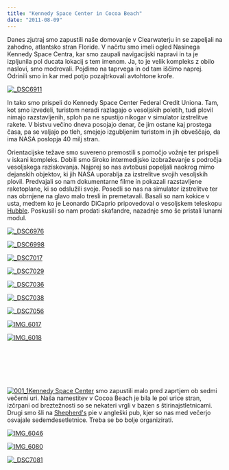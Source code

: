 ```yaml
---
title: "Kennedy Space Center in Cocoa Beach"
date: "2011-08-09"
---
```


Danes zjutraj smo zapustili naše domovanje v Clearwaterju in se zapeljali na zahodno, atlantsko stran Floride. V načrtu smo imeli ogled Nasinega Kennedy Space Centra, kar smo zaupali navigacijski napravi in ta je izpljunila pol ducata lokacij s tem imenom. Ja, to je velik kompleks z obilo naslovi, smo modrovali. Pojdimo na taprvega in od tam iščimo naprej. Odrinili smo in kar med potjo pozajtrkovali avtohtone krofe.

[![_DSC6911](/images/amerika/dsc6911.jpg "_DSC6911")](/images/amerika/dsc6911.jpg)

In tako smo prispeli do Kennedy Space Center Federal Credit Uniona. Tam, kot smo izvedeli, turistom neradi razlagajo o vesoljskih poletih, tudi plovil nimajo razstavljenih, sploh pa ne spustijo nikogar v simulator izstrelitve rakete. V bistvu večino dneva posojajo denar, če jim ostane kaj prostega časa, pa se valjajo po tleh, smejejo izgubljenim turistom in jih obveščajo, da ima NASA poslopja 40 milj stran.

Orientacijske težave smo suvereno premostili s pomočjo vožnje ter prispeli v iskani kompleks. Dobili smo široko intermedijsko izobraževanje s področja vesoljskega raziskovanja. Najprej so nas avtobusi popeljali naokrog mimo dejanskih objektov, ki jih NASA uporablja za izstrelitve svojih vesoljskih plovil. Predvajali so nam dokumentarne filme in pokazali razstavljene raketoplane, ki so odslužili svoje. Posedli so nas na simulator izstrelitve ter nas obrnjene na glavo malo tresli in premetavali. Basali so nam kokice v usta, medtem ko je Leonardo DiCaprio pripovedoval o vesoljskem teleskopu [Hubble](http://www.imdb.com/title/tt1433813/). Poskusili so nam prodati skafandre, nazadnje smo še pristali lunarni modul.

[![_DSC6976](/images/amerika/dsc6976.jpg "_DSC6976")](/images/amerika/dsc6976.jpg)

[![_DSC6998](/images/amerika/dsc6998.jpg "_DSC6998")](/images/amerika/dsc6998.jpg)

[![_DSC7017](/images/amerika/dsc7017.jpg "_DSC7017")](/images/amerika/dsc7017.jpg)

[![_DSC7029](/images/amerika/dsc7029.jpg "_DSC7029")](/images/amerika/dsc7029.jpg)

[![_DSC7036](/images/amerika/dsc7036.jpg "_DSC7036")](/images/amerika/dsc7036.jpg)

[![_DSC7038](/images/amerika/dsc7038.jpg "_DSC7038")](/images/amerika/dsc7038.jpg)

[![_DSC7056](/images/amerika/dsc7056.jpg "_DSC7056")](/images/amerika/dsc7056.jpg)

[![IMG_6017](/images/amerika/img_6017.jpg "IMG_6017")](/images/amerika/img_6017.jpg)

[![IMG_6018](/images/amerika/img_6018.jpg "IMG_6018")](/images/amerika/img_6018.jpg)

 

 

 

[![](/images/amerika/001_1.jpg "001_1")](/images/amerika/001_1.jpg)[Kennedy Space Center](http://en.wikipedia.org/wiki/Kennedy_Space_Center) smo zapustili malo pred zaprtjem ob sedmi večerni uri. Naša namestitev v Cocoa Beach je bila le pol urice stran, izčrpani od breztežnosti so se nekateri vrgli v bazen s štirinajstletnicami. Drugi smo šli na [Shepherd's](http://en.wikipedia.org/wiki/Shepherd's_pie) pie v angleški pub, kjer so nas med večerjo osvajale sedemdesetletnice. Treba se bo bolje organizirati.

[![IMG_6046](/images/amerika/img_6046.jpg "IMG_6046")](/images/amerika/img_6046.jpg)

[![IMG_6080](/images/amerika/img_6080.jpg "IMG_6080")](/images/amerika/img_6080.jpg)

[![_DSC7081](/images/amerika/dsc7081.jpg "_DSC7081")](/images/amerika/dsc7081.jpg)

